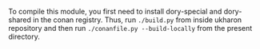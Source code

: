 To compile this module, you first need to install dory-special and dory-shared in the conan registry.
Thus, run `./build.py` from inside ukharon repository and then run `./conanfile.py --build-locally` from the present directory.
